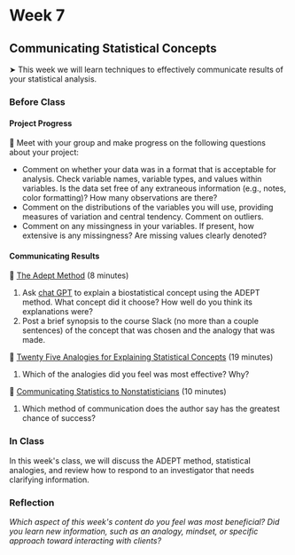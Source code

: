 # Week 7

## Communicating Statistical Concepts

&#x27A4; This week we will learn techniques to effectively communicate results of your statistical analysis.

### Before Class

#### Project Progress

👥 Meet with your group and make progress on the following questions about your project:

* Comment on whether your data was in a format that is acceptable for analysis. Check variable names, variable types, and values within variables. Is the data set free of any extraneous information (e.g., notes, color formatting)? How many observations are there?
* Comment on the distributions of the variables you will use, providing measures of variation and central tendency. Comment on outliers.
* Comment on any missingness in your variables. If present, how extensive is any missingness? Are missing values clearly denoted?

#### Communicating Results

📖 [The Adept Method](https://betterexplained.com/articles/adept-method/) (8 minutes)

1. Ask [chat GPT](chatgpt.com) to explain a biostatistical concept using the ADEPT method. What concept did it choose? How well do you think its explanations were? 
2. Post a brief synopsis to the course Slack (no more than a couple sentences) of the concept that was chosen and the analogy that was made.

📖 [Twenty Five Analogies for Explaining Statistical Concepts](http://higherlogicdownload.s3.amazonaws.com/AMSTAT/91c6ce4e-3d37-41fd-bff5-a8027e914f3b/UploadedImages/Twenty-Five_Analogies_for_Explainging_Statistical_Concepts.pdf) (19 minutes)<br />  

1. Which of the analogies did you feel was most effective? Why?

📖 [Communicating Statistics to Nonstatisticians](https://magazine.amstat.org/blog/2019/09/01/comm_nonstatisticians/) (10 minutes)<br /> 

1. Which method of communication does the author say has the greatest chance of success?

### In Class

In this week's class, we will discuss the ADEPT method, statistical analogies, and review how to respond to an investigator that needs clarifying information.

### Reflection

*Which aspect of this week's content do you feel was most beneficial? Did you learn new information, such as an analogy, mindset, or specific approach toward interacting with clients?*
